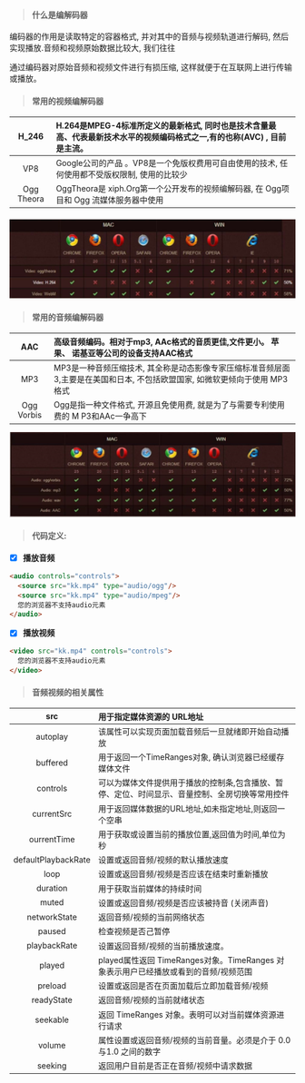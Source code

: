> #### 什么是编解码器

编码器的作用是读取特定的容器格式, 并对其中的音频与视频轨道进行解码, 然后实现播放.音频和视频原始数据比较大, 我们往往

通过编码器对原始音频和视频文件进行有损压缩, 这样就便于在互联网上进行传输或播放。

> #### 常用的视频编解码器

| H\_246 | H.264是MPEG-4标准所定义的最新格式, 同时也是技术含量最高、代表最新技术水平的视频编码格式之一,有的也称\(AVC\) , 目前是主流。 |
| :---: | :--- |
| VP8 | Google公司的产品 。VP8是一个免版权费用可自由使用的技术, 任何使用都不受版权限制, 使用的比较少 |
| Ogg Theora | OggTheora是 xiph.Org第一个公开发布的视频编解码器, 在 Ogg项目和 Ogg 流媒体服务器中使用 |

#### ![](/assets/kt3.png)

> #### 常用的音频编解码器

| AAC | 高级音频编码。相对于mp3, AAc格式的音质更佳,文件更小。 苹果、 诺基亚等公司的设备支持AAC格式 |
| :---: | :--- |
| MP3 | MP3是一种音频压缩技术, 其全称是动态影像专家压缩标准音频层面3,主要是在美国和日本, 不包括欧盟国家, 如微软更倾向于使用 MP3格式 |
| Ogg Vorbis | Ogg是指一种文件格式, 开源且免使用费, 就是为了与需要专利使用费的 M P3和AAc一争高下 |

![](/assets/微信图片_20190526184709.jpg)

> #### 代码定义:

* [x] **播放音频**

```HTML
<audio controls="controls">
  <source src="kk.mp4" type="audio/ogg"/>
  <source src="kk.mp4" type="audio/mpeg"/>
  您的浏览器不支持audio元素
</audio>
```

* [x] **播放视频**

```HTML
<video src="kk.mp4" controls="controls">
  您的浏览器不支持audio元素
</video>
```

> #### 音频视频的相关属性

| src | 用于指定媒体资源的 URL地址 |
| :---: | :--- |
| autoplay | 该属性可以实现页面加载音频后一旦就绪即开始自动播放 |
| buffered | 用于返回一个TimeRanges对象, 确认浏览器已经缓存媒体文件 |
| controls | 可以为媒体文件提供用于播放的控制条,包含播放、暂停、定位、时间显示、音量控制、全房切换等常用控件 |
| currentSrc | 用于返回媒体数据的URL地址,如未指定地址,则返回一个空串 |
| ourrentTime | 用于获取或设置当前的播放位置,返回值为时间,单位为秒 |
| defaultPlaybackRate | 设置或返回音频/视频的默认播放速度 |
| loop | 设置或返回音频/视频是否应该在结束时重新播放 |
| duration | 用于获取当前媒体的持续时间 |
| muted | 设置或返回音频/视频是否应该被持音 \(关闭声音\) |
| networkState | 返回音频/视频的当前网络状态 |
| paused | 检查视频是否己暂停 |
| playbackRate | 设置返回音频/视频的当前播放速度。 |
| played | played属性返回 TimeRanges对象。TimeRanges 对象表示用户已经播放或看到的音频/视频范围 |
| preload | 设置或返回是否在页面加载后立即加载音频/视频 |
| readyState | 返回音频/视频的当前就绪状态 |
| seekable | 返回 TimeRanges 对象。表明可以对当前媒体资源进行请求 |
| volume | 属性设置或返回音频/视频的当前音量。必须是介于 0.0与1.0 之间的数字 |
| seeking | 返回用户目前是否正在音频/视频中请求数据 |



